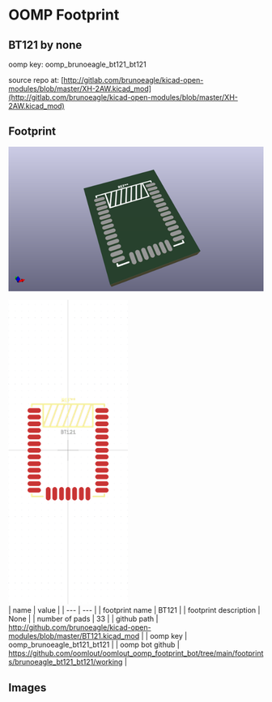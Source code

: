 # OOMP Footprint  
## BT121  by none  
  
oomp key: oomp_brunoeagle_bt121_bt121  
  
source repo at: [http://gitlab.com/brunoeagle/kicad-open-modules/blob/master/XH-2AW.kicad_mod](http://gitlab.com/brunoeagle/kicad-open-modules/blob/master/XH-2AW.kicad_mod)  
## Footprint  
  
[![working_kicad_pcb_3d.png](working_kicad_pcb_3d_600.png)](working_kicad_pcb_3d.png)  
  
[![working.png](working_600.png)](working.png)  
| name | value | 
| --- | --- | 
| footprint name | BT121 | 
| footprint description | None | 
| number of pads | 33 | 
| github path | http://github.com/brunoeagle/kicad-open-modules/blob/master/BT121.kicad_mod | 
| oomp key | oomp_brunoeagle_bt121_bt121 | 
| oomp bot github | https://github.com/oomlout/oomlout_oomp_footprint_bot/tree/main/footprints/brunoeagle_bt121_bt121/working | 
## Images  
